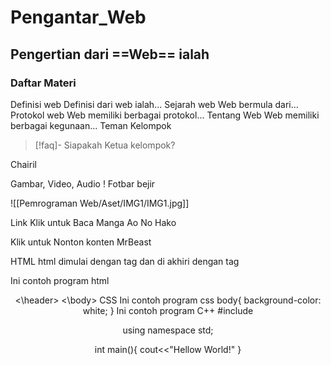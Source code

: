 # Pengantar_Web
## Pengertian dari ==Web== ialah

### Daftar Materi
Definisi web Definisi dari web ialah...
Sejarah web Web bermula dari...
Protokol web Web memiliki berbagai protokol...
Tentang Web Web memiliki berbagai kegunaan...
Teman Kelompok

>[!faq]- Siapakah Ketua kelompok?

Chairil

Gambar, Video, Audio
! Fotbar bejir

![[Pemrograman Web/Aset/IMG1/IMG1.jpg]]

Link
Klik untuk Baca Manga Ao No Hako

Klik untuk Nonton konten MrBeast

HTML
html dimulai dengan tag <html> dan di akhiri dengan tag </html>

Ini contoh program html

<html>
 <header>
 <\header>
 <body>
 <\body>
</html>
CSS
Ini contoh program css
body{
 background-color: white;
}
Ini contoh program C++
#include <iostream>

using namespace std;

int main(){
 cout<<"Hellow World!"
}
